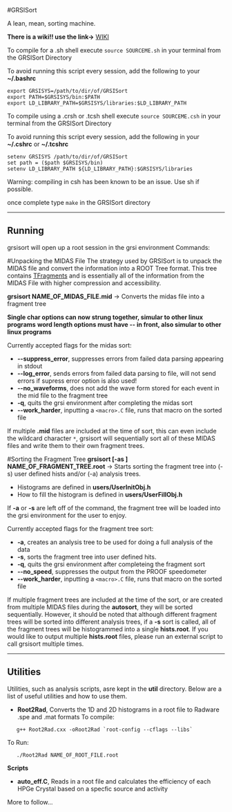 #GRSISort


A lean, mean, sorting machine. 

**There is a wiki!!  use the link->** [WIKI](https:://github.com/pcbend/GRSISort/wiki)


To compile for a .sh shell execute `source SOURCEME.sh` in your terminal from the GRSISort Directory

To avoid running this script every session, add the following to your **~/.bashrc**
```
export GRSISYS=/path/to/dir/of/GRSISort
export PATH=$GRSISYS/bin:$PATH
export LD_LIBRARY_PATH=$GRSISYS/libraries:$LD_LIBRARY_PATH
```

To compile using a .crsh or .tcsh shell execute `source SOURCEME.csh` in your terminal from the GRSISort Directory

To avoid running this script every session, add the following in your **~/.cshrc**  or **~/.tcshrc** 
```
setenv GRSISYS /path/to/dir/of/GRSISort
set path = ($path $GRSISYS/bin)
setenv LD_LIBRARY_PATH ${LD_LIBRARY_PATH}:$GRSISYS/libraries
```
Warning: compiling in csh has been known to be an issue. Use sh if possible.


once complete type `make` in the GRSISort directory

-----------------------------------------
Running
-----------------------------------------
grsisort will open up a root session in the grsi environment
Commands:

#Unpacking the MIDAS File
The strategy used by GRSISort is to unpack the MIDAS file and convert the information into a ROOT Tree format. This tree contains <a href="https://rawgit.com/wiki/r3dunlop/GRSISort/technical-docs/ROOT-Gen-Html/htmldoc/TFragment.html#TFragment:Data_Members" target="_blank">TFragments</a> and is essentially all of the information from the MIDAS File with higher compression and accessibility.
  
**grsisort NAME_OF_MIDAS_FILE.mid**  -> Converts the midas file into a fragment tree

**Single char options can now strung together, simular to other linux programs**
**word length options must have -- in front, also simular to other linux programs**

Currently accepted flags for the midas sort:
  * __--suppress_error__,   suppresses errors from failed data parsing appearing in stdout
  * __--log_error__,        sends errors from failed data parsing to file, will not send errors if supress error option is also used!
  * __--no_waveforms__,     does not add the wave form stored for each event in the mid file to the fragment tree
  * __-q__,                quits the grsi environment after completing the midas sort
  * __--work_harder__,      inputting a `<macro>.C` file, runs that macro on the sorted file

If multiple **.mid** files are included at the time of sort, this can even include the wildcard character `*`, grsisort will sequentially sort all of these MIDAS files and write them to their own fragment trees.

#Sorting the Fragment Tree
**grsisort [-as ] NAME_OF_FRAGMENT_TREE.root**   -> Starts sorting the fragment tree into (-s) user defined hists and/or (-a) analysis trees.
  * Histograms are defined in **users/UserInitObj.h**
  * How to fill the histogram is defined in **users/UserFillObj.h** 
  
If **-a** or **-s** are left off of the command, the fragment tree will be loaded into the grsi environment for the user to enjoy.

Currently accepted flags for the fragment tree sort:
  * __-a__,                creates an analysis tree to be used for doing a full analysis of the data
  * __-s__,                sorts the fragment tree into user defined hits. 
  * __-q__,                quits the grsi environment after completeing the fragment sort
  * __--no_speed__,         suppresses the output from the PROOF speedometer
  * __--work_harder__,      inputting a `<macro>.C` file, runs that macro on the sorted file

If multiple fragment trees are included at the time of the sort, or are created from multiple MIDAS files during the **autosort**, they will be sorted sequentially. However, it should be noted that although different fragment trees will be sorted into different analysis trees, if a **-s** sort is called, all of the fragment trees will be histogrammed into a single **hists.root**. If you would like to output multiple **hists.root** files, please run an external script to call grsisort multiple times.

-----------------------------------------
 Utilities
-----------------------------------------
Utilities, such as analysis scripts, asre kept in the **util** directory. Below are a list of useful utilities and how to use them.
  * **Root2Rad**, Converts the 1D and 2D histograms in a root file to Radware .spe and .mat formats
  To compile:
```
   g++ Root2Rad.cxx -oRoot2Rad `root-config --cflags --libs`
```
  To Run:
```
   ./Root2Rad NAME_OF_ROOT_FILE.root
```

**Scripts**
  * **auto_eff.C**, Reads in a root file and calculates the efficiency of each HPGe Crystal based on a specfic source and activity


More to follow...

